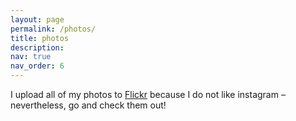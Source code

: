 ```yaml
---
layout: page
permalink: /photos/
title: photos
description: 
nav: true
nav_order: 6
---
```


I upload all of my photos to [Flickr](https://flic.kr/ps/3XbGGa) because I do not like instagram – nevertheless, go and check them out! 
